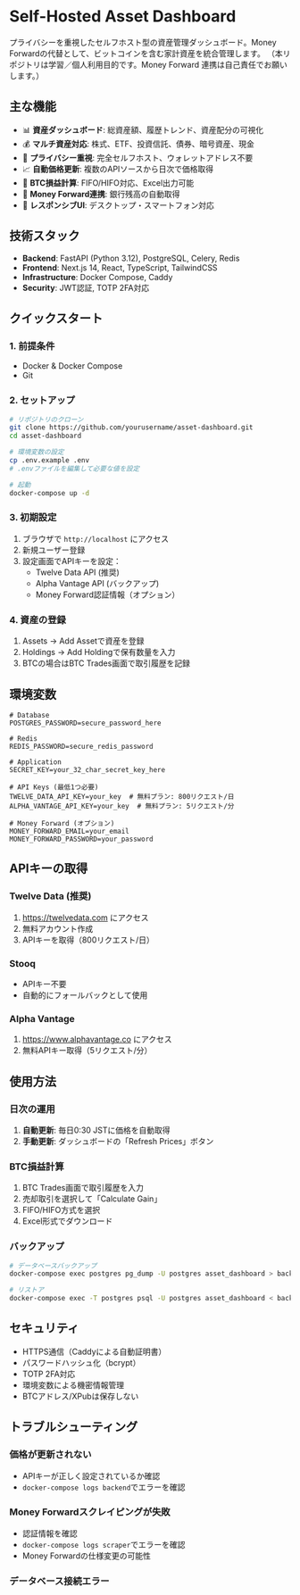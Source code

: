 # Self-Hosted Asset Dashboard

プライバシーを重視したセルフホスト型の資産管理ダッシュボード。Money Forwardの代替として、ビットコインを含む家計資産を統合管理します。
（本リポジトリは学習／個人利用目的です。Money Forward 連携は自己責任でお願いします。）

## 主な機能

- 📊 **資産ダッシュボード**: 総資産額、履歴トレンド、資産配分の可視化
- 💰 **マルチ資産対応**: 株式、ETF、投資信託、債券、暗号資産、現金
- 🔐 **プライバシー重視**: 完全セルフホスト、ウォレットアドレス不要
- 📈 **自動価格更新**: 複数のAPIソースから日次で価格取得
- 💸 **BTC損益計算**: FIFO/HIFO対応、Excel出力可能
- 🏦 **Money Forward連携**: 銀行残高の自動取得
- 📱 **レスポンシブUI**: デスクトップ・スマートフォン対応

## 技術スタック

- **Backend**: FastAPI (Python 3.12), PostgreSQL, Celery, Redis
- **Frontend**: Next.js 14, React, TypeScript, TailwindCSS
- **Infrastructure**: Docker Compose, Caddy
- **Security**: JWT認証, TOTP 2FA対応

## クイックスタート

### 1. 前提条件

- Docker & Docker Compose
- Git

### 2. セットアップ

```bash
# リポジトリのクローン
git clone https://github.com/yourusername/asset-dashboard.git
cd asset-dashboard

# 環境変数の設定
cp .env.example .env
# .envファイルを編集して必要な値を設定

# 起動
docker-compose up -d
```

### 3. 初期設定

1. ブラウザで `http://localhost` にアクセス
2. 新規ユーザー登録
3. 設定画面でAPIキーを設定：
   - Twelve Data API (推奨)
   - Alpha Vantage API (バックアップ)
   - Money Forward認証情報（オプション）

### 4. 資産の登録

1. Assets → Add Assetで資産を登録
2. Holdings → Add Holdingで保有数量を入力
3. BTCの場合はBTC Trades画面で取引履歴を記録

## 環境変数

```env
# Database
POSTGRES_PASSWORD=secure_password_here

# Redis  
REDIS_PASSWORD=secure_redis_password

# Application
SECRET_KEY=your_32_char_secret_key_here

# API Keys (最低1つ必要)
TWELVE_DATA_API_KEY=your_key  # 無料プラン: 800リクエスト/日
ALPHA_VANTAGE_API_KEY=your_key  # 無料プラン: 5リクエスト/分

# Money Forward (オプション)
MONEY_FORWARD_EMAIL=your_email
MONEY_FORWARD_PASSWORD=your_password
```

## APIキーの取得

### Twelve Data (推奨)
1. https://twelvedata.com にアクセス
2. 無料アカウント作成
3. APIキーを取得（800リクエスト/日）

### Stooq
- APIキー不要
- 自動的にフォールバックとして使用

### Alpha Vantage
1. https://www.alphavantage.co にアクセス
2. 無料APIキー取得（5リクエスト/分）

## 使用方法

### 日次の運用

1. **自動更新**: 毎日0:30 JSTに価格を自動取得
2. **手動更新**: ダッシュボードの「Refresh Prices」ボタン

### BTC損益計算

1. BTC Trades画面で取引履歴を入力
2. 売却取引を選択して「Calculate Gain」
3. FIFO/HIFO方式を選択
4. Excel形式でダウンロード

### バックアップ

```bash
# データベースバックアップ
docker-compose exec postgres pg_dump -U postgres asset_dashboard > backup.sql

# リストア
docker-compose exec -T postgres psql -U postgres asset_dashboard < backup.sql
```

## セキュリティ

- HTTPS通信（Caddyによる自動証明書）
- パスワードハッシュ化（bcrypt）
- TOTP 2FA対応
- 環境変数による機密情報管理
- BTCアドレス/XPubは保存しない

## トラブルシューティング

### 価格が更新されない
- APIキーが正しく設定されているか確認
- `docker-compose logs backend`でエラーを確認

### Money Forwardスクレイピングが失敗
- 認証情報を確認
- `docker-compose logs scraper`でエラーを確認
- Money Forwardの仕様変更の可能性

### データベース接続エラー
```bash
